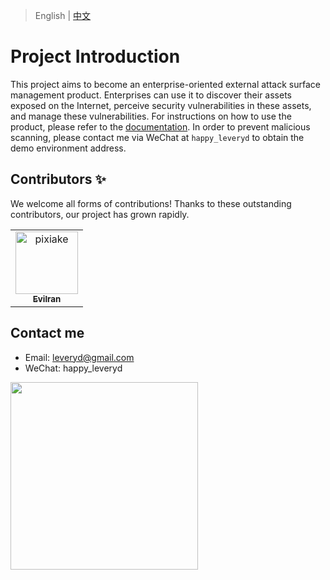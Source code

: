 <blockquote>
<p dir="auto">English | <a href="README.md">中文</a></p>
</blockquote>

# Project Introduction
This project aims to become an enterprise-oriented external attack surface management product. Enterprises can use it to discover their assets exposed on the Internet, perceive security vulnerabilities in these assets, and manage these vulnerabilities.
For instructions on how to use the product, please refer to the [documentation](https://leveryd-asm.github.io/english-document/#/). In order to prevent malicious scanning, please contact me via WeChat at `happy_leveryd` to obtain the demo environment address.

## Contributors ✨
We welcome all forms of contributions! Thanks to these outstanding contributors, our project has grown rapidly.
<!-- ALL-CONTRIBUTORS-LIST:START - Do not remove or modify this section -->
<!-- prettier-ignore-start -->
<!-- markdownlint-disable -->
<table>
  <tbody>
    <tr>
      <td align="center"><a href="https://github.com/Evilran"><img src="https://avatars.githubusercontent.com/u/8848173?v=4&s=100" width="100px;" alt="pixiake"/><br /><sub><b>Evilran</b></sub></a><br /></td>
    </tr>
  </tbody>
</table>
<!-- markdownlint-restore -->
<!-- prettier-ignore-end -->
<!-- ALL-CONTRIBUTORS-LIST:END -->

## Contact me
* Email: leveryd@gmail.com
* WeChat: happy_leveryd

<img src="https://user-images.githubusercontent.com/1846319/225580323-ddf9cb87-5e0a-46d6-a964-ecbdc87ae92e.png" width="300" style="max-width: 100%;">

